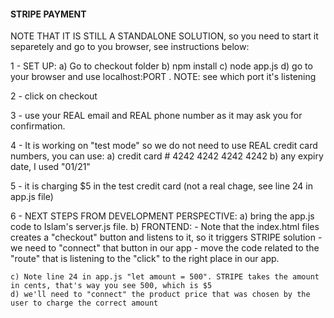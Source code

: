 #### STRIPE PAYMENT

NOTE THAT IT IS STILL A STANDALONE SOLUTION, so you need to start it separetely and go to you browser, see instructions below:

1 - SET UP:
    a) Go to checkout folder
    b) npm install
    c) node app.js
    d) go to your browser and use localhost:PORT . NOTE: see which port it's listening

2 - click on checkout

3 - use your REAL email and REAL phone number as it may ask you for confirmation.

4 - It is working on "test mode" so we do not need to use REAL credit card numbers, you can use:
    a) credit card # 4242 4242 4242 4242
    b) any expiry date, I used "01/21"

5 - it is charging $5 in the test credit card (not a real chage, see line 24 in app.js file)

6 - NEXT STEPS FROM DEVELOPMENT PERSPECTIVE:
    a) bring the app.js code to Islam's server.js file.
    b) FRONTEND:
        - Note that the index.html files creates a "checkout" button and listens to it, so it triggers STRIPE solution
        - we need to "connect" that button in our app
        - move the code related to the "route"  that is listening to the "click" to the right place in our app.

    c) Note line 24 in app.js "let amount = 500". STRIPE takes the amount in cents, that's way you see 500, which is $5
    d) we'll need to "connect" the product price that was chosen by the user to charge the correct amount

